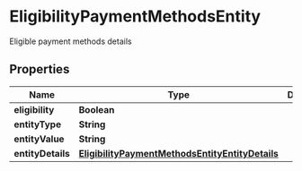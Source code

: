 

# EligibilityPaymentMethodsEntity

Eligible payment methods details

## Properties

| Name | Type | Description | Notes |
|------------ | ------------- | ------------- | -------------|
|**eligibility** | **Boolean** |  |  [optional] |
|**entityType** | **String** |  |  [optional] |
|**entityValue** | **String** |  |  [optional] |
|**entityDetails** | [**EligibilityPaymentMethodsEntityEntityDetails**](EligibilityPaymentMethodsEntityEntityDetails.md) |  |  [optional] |



